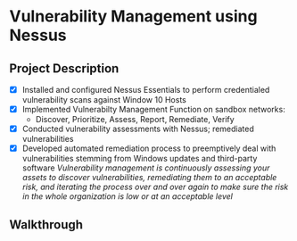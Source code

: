 # Vulnerability Management using Nessus
## Project Description
- [x] Installed and configured Nessus Essentials to perform credentialed vulnerability scans against Window 10 Hosts
- [x] Implemented Vulnerabilty Management Function on sandbox networks:
  - Discover, Prioritize, Assess, Report, Remediate, Verify 
- [x] Conducted vulnerability assessments with Nessus; remediated vulnerabilities
- [x] Developed automated remediation process to preemptively deal with vulnerabilities stemming from Windows updates and third-party software
_Vulnerability management is continuously assessing your assets to discover vulnerabilities, remediating them to an acceptable risk, and iterating the process over and over again to make sure the risk in the whole organization is low or at an acceptable level_
## Walkthrough

